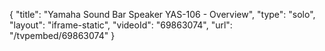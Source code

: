 {
    "title": "Yamaha Sound Bar Speaker YAS-106 - Overview",
    "type": "solo",
    "layout": "iframe-static",
    "videoId": "69863074",
    "url": "\/tvpembed\/69863074"
}